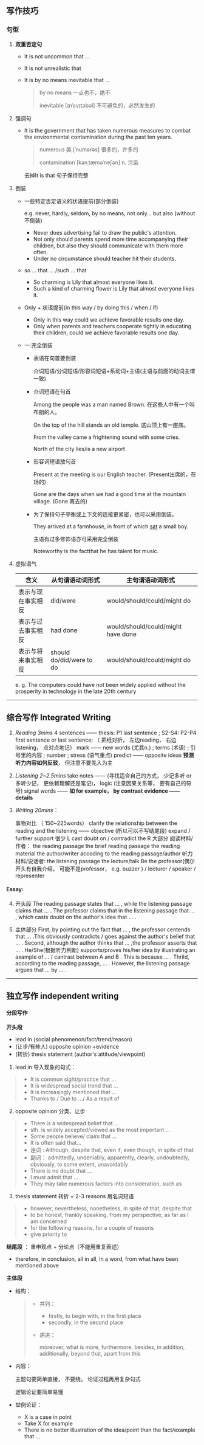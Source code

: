 ## 写作技巧

### 句型

1. **双重否定句**

   - It is not uncommon that ...

   - It is not unrealistic that

   - It is by no means inevitable that ...

     > by no means 一点也不，绝不
     >
     > inevitable   [ɪnˈɛvɪtəbəl]   不可避免的，必然发生的

2. 强调句

   - It is the government that has taken numerous measures to combat the environmental contamination during the past ten years.

     > numerous 美 [ˈnumərəs] 很多的，许多的   
     >
     > contamination  [kənˌtæməˈneʃən]    n. 污染

     去掉It is that 句子保持完整

3. 倒装

   - 一些特定否定语义的状语提前(部分倒装)

     e.g. never, hardly, seldom, by no means, not only... but also  (without 不倒装)

     - Never does advertising fail to draw the public's attention.
     - Not only should parents spend more time accompanying their children, but also they should communicate with them more often.
     - Under no circumstance should teacher hit their students.

   - so ... that ... /such ... that

     - So charming is Lily that almost everyone likes it.
     - Such a kind of charming flower is Lily that almost everyone likes it.

   - Only + 状语提前(in this way / by doing this / when / if)

     - Only in this way could we achieve favorable results one day.
     - Only when parents and teachers cooperate tightly in educating their children, could we achieve favorable results one day.

   - 一.完全倒装

     - 表语在句首要倒装

       介词短语/分词短语/形容词短语+系动词+主语(主语与前面的动词主谓一致)

     - 介词短语在句首

       Among the people was a man named Brown. 在这些人中有一个叫布朗的人。

       On the top of the hill stands an old temple. 这山顶上有一座庙。

       From the valley came a frightening sound with some cries.

       North of the city lies/is a new airport

     - 形容词短语放句首

       Present at the meeting is our English teacher. (Present出席的，在场的)

       Gone are the days when we had a good time at the mountain village. (Gone 离去的)

     - 为了保持句子平衡或上下文的连接更紧密，也可以采用倒装。

       They arrived at a farmhouse, in front of which [sat](http://liuxue.hujiang.com/sat/) a small boy.

       主语有过多修饰语亦可采用完全倒装

       Noteworthy is the factthat he has talent for music.

4. 虚拟语气

   | 含义               | 从句谓语动词形式         | 主句谓语动词形式                   |
   | ------------------ | ------------------------ | ---------------------------------- |
   | 表示与现在事实相反 | did/were                 | would/should/could/might do        |
   | 表示与过去事实相反 | had done                 | would/should/could/might have done |
   | 表示与将来事实相反 | should do/did/were to do | would/should/could/might do        |

   e. g. The computers could have not been widely applied without the prosperity in technology in the late 20th century 

---

## 综合写作 Integrated Writing

1. *Reading 3mins*
    4 sentences —— thesis: P1 last sentence ; S2-S4: P2-P4 first sentence or last sentence; （ 把纸对折， 左边reading， 右边listening， 点对点地记）
    mark —— new words (尤其n.) ; terms (术语) ; 引号里的内容 ; number ; stress (语气重点)
    predict —— opposite ideas **预测听力内容如何反驳**， 但注意不要先入为主

2. *Listening 2~2.5mins*
    take notes —— (寻找适合自己的方式， 少记多听 or 多听少记， 更依赖理解还是笔记)， logic (注意因果关系等， 要有自己的符号)
    signal words —— **如 for example， by contrast**
    **evidence —— details**

3. *Writing 20mins*：

   事物对比 （ 150~225words）
    clarify the relationship between the reading and the listening —— objective (所以可以不写结尾段)
    expand / further support 很少
    L cast doubt on / contradict the R 大部分
    阅读材料/作者：
    the reading passage
    the brief reading passage
    the reading material
    the author/writer
    accoding to the reading passage/author
    听力材料/说话者:
    the listening passage
    the lecture/talk
    Be
    the professor(偶尔开头有自我介绍， 可能不是professor， e.g. buzzer ) / lecturer / speaker / representer

  #### Essay:

4. 开头段
    The reading passage states that ... , while the listening passage claims that ... .
    The professor claims that in the listening passage that ... , which casts doubt on the author's idea that ... .

5. 主体部分
    First, by pointing out the fact that ... , the professor centends that ... .This obviously contradicts / goes against the author's belief that ... .
    Second, although the author thinks that ... ,the professor asserts that ... .
    He/She(根据听力判断) supports/proves his/her idea by illustrating an axample of ... / cantrast between A and B .
    This is because ... .
    Thrild, according to the reading passage, ... . However, the listening passage argues that ... by ... .

---

## 独立写作 independent writing

#### 分段写作

**开头段**

- lead in (social phenomenon/fact/trend/reason)
- (让步/有些人) opposite opinion +evidence
- (转折) thesis statement (author's attitude/viewpoint) 

1) lead in 导入现象的句式：

> - It is common sight/practice that ...
> - It is widespread social trend that ...
> - It is increasingly mentioned that ...
> - Thanks to / Due to .../ As a result of

2) opposite opinion 分类、让步

> - There is a widespread belief that ...
> - sth. is widely accepted/viewed as the most important ...
> - Some people believe/ claim that ...
> - It is often said that...
> - 连词 : Although, despite that, even if, even though, in spite of that
> - 副词： admittedly, undeniably, apparently, clearly, undoubtedly, obviously, to some extent, unavoidably 
> - There is no doubt that ...
> - I must admit that ...
> - They may take numerous factors into consideration, such as 

3) thesis statement 转折 + 2-3 reasons 用名词短语

> - however, nevertheless, nonetheless, in spite of that, despite that
> - to be honest, frankly speaking, from my perspective, as far as I am concerned
> - for the following reasons, for a couple of reasons
> - give priority to

**结尾段** ： 重申观点 + 分论点（不能用重复表述）

- therefore, in conclusion, all in all, in a word, from what have been mentioned above

**主体段**

- 结构：

  > - 并列：
  >
  >   - firstly, to begin with, in the first place 
  >   - secondly, in the second place
  >
  > - 递进：
  >
  >   moreover, what is more, furthermore, besides, in addition, additionally, beyond that, apart from this

- 内容：

  主题句要简单直接， 不要绕， 论证过程再用复杂句式

  逻辑论证要简单易懂

- 举例论证：

  - X is a case in point
  - Take X for example
  - There is no better illustration of the idea/point than the fact/example that ...



